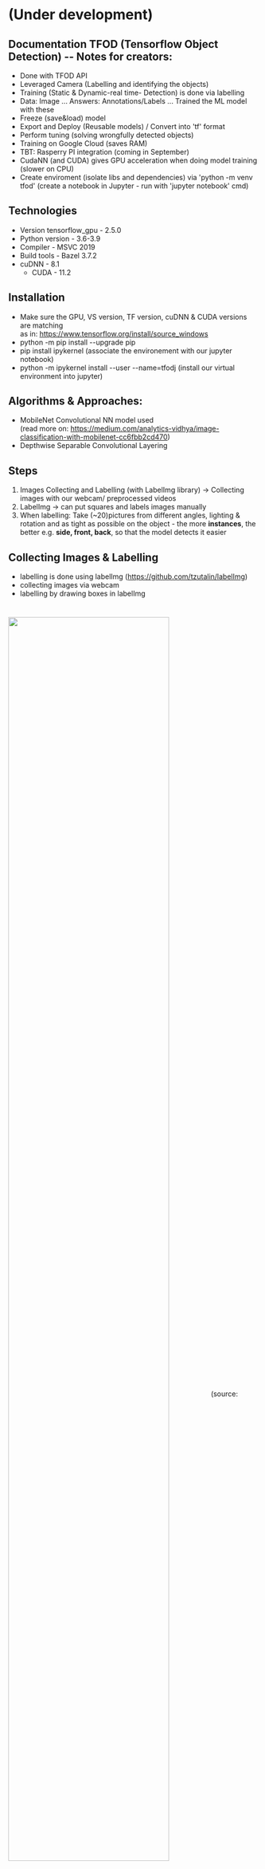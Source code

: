 # (Under development)

## Documentation TFOD (Tensorflow Object Detection) -- Notes for creators:
 - Done with TFOD API
 - Leveraged Camera (Labelling and identifying the objects)
 - Training (Static & Dynamic-real time- Detection) is done via labelling
 - Data: Image ... Answers: Annotations/Labels ... Trained the ML model with these
 - Freeze (save&load) model
 - Export and Deploy (Reusable models) / Convert into 'tf' format
 - Perform tuning (solving wrongfully detected objects)
 - Training on Google Cloud (saves RAM)
 - TBT: Rasperry PI integration (coming in September)
 - CudaNN (and CUDA) gives GPU acceleration when doing model training (slower on CPU)
 - Create enviroment (isolate libs and dependencies) via 'python -m venv tfod' (create a notebook in Jupyter - run with 'jupyter notebook' cmd)

## Technologies
 - Version	tensorflow_gpu - 2.5.0 
 - Python version -	3.6-3.9	
 - Compiler - 	MSVC 2019	
 - Build tools - Bazel 3.7.2	
 - cuDNN - 	8.1
	- CUDA - 11.2

## Installation
 - Make sure the GPU, VS version, TF version, cuDNN & CUDA versions are matching\
 as in: https://www.tensorflow.org/install/source_windows
 - python -m pip install --upgrade pip
 - pip install ipykernel (associate the environement with our jupyter notebook)
 - python -m ipykernel install --user --name=tfodj (install our virtual environment into jupyter)

## Algorithms & Approaches:
- MobileNet Convolutional NN model used\
(read more on: https://medium.com/analytics-vidhya/image-classification-with-mobilenet-cc6fbb2cd470)
- Depthwise Separable Convolutional Layering

## Steps
1) Images Collecting and Labelling (with LabelImg library) -> Collecting images with our webcam/ preprocessed videos
2) LabelImg -> can put squares and labels images manually
3) When labelling: Take (~20)pictures from different angles, lighting & rotation and as tight as possible on the object - the more **instances**, the better
   e.g. **side, front, back**, so that the model detects it easier

## Collecting Images & Labelling
- labelling is done using labelImg (https://github.com/tzutalin/labelImg)
- collecting images via webcam
- labelling by drawing boxes in labelImg

#
 <img  width="80%" height="80%" align = "center" src ="https://miro.medium.com/max/1384/1*7R068tzqqK-1edu4hbAVZQ.png">
 (source: https://medium.com/analytics-vidhya/image-classification-with-mobilenet-cc6fbb2cd470)
